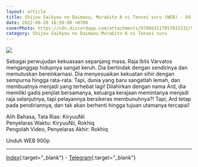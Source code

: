 ```yaml
---
layout: article
title: Shijou Saikyou no Daimaou, Murabito A ni Tensei suru (WEB) - 04
date: 2022-06-28 16:59:00 +0700
coverPhoto: https://cdn.discordapp.com/attachments/970663117057032232/991281377322487918/mpv-shot0088.jpg
category: Shijou Saikyou no Daimaou Murabito A ni Tensei suru
---
```


![](https://cdn.discordapp.com/attachments/970663117057032232/991281377322487918/mpv-shot0088.jpg)

Sebagai perwujudan kekuasaan sepanjang masa, Raja Iblis Varvatos menganggap hidupnya sangat keruh. Dia bertindak dengan sendirinya dan memutuskan bereinkarnasi. Dia menyesuaikan kekuatan sihir dengan sempurna hingga rata-rata. Tapi, dunia yang baru sangatlah lemah, dan membuatnya menjadi yang terhebat lagi! Dilahirkan dengan nama Ard, dia memiliki gadis penjilat bersamanya, keluarga kerajaan memintanya menjadi raja selanjutnya, tapi pelayannya bersikeras membunuhnya?! Tapi, Ard tetap pada pendiriannya, dan tak akan berhenti hingga tujuan utamanya tercapai!


Alih Bahasa, Tata Rias: KiryuuNii
<br>
Penyelaras Waktu: KiryuuNii, Rokhiq
<br>
Pengolah Video, Penyelaras Akhir: Rokhiq

Unduh WEB 900p

---
[Index](https://proyek.a-1ddl.workers.dev/0:/Musim%20Semi%202022/%5BWEB%5D/%5BA-1%5D%20Shijou%20Saikyou%20no%20Daimaou,%20Murabito%20A%20ni%20Tensei%20suru%20%5BWEB%5D%5Bx265%20900p%5D%5BAAC%5D/%5BA-1%5D%20Shijou%20Saikyou%20no%20Daimaou,%20Murabito%20A%20ni%20Tensei%20suru%20-%2004%20%5BWEB%5D%5Bx264%20900p%5D%5BAAC%5D%5B9183A17A%5D.mkv){:target="_blank"} - [Telegram](https://t.me/a1fansubweeklies/99){:target="_blank"}
